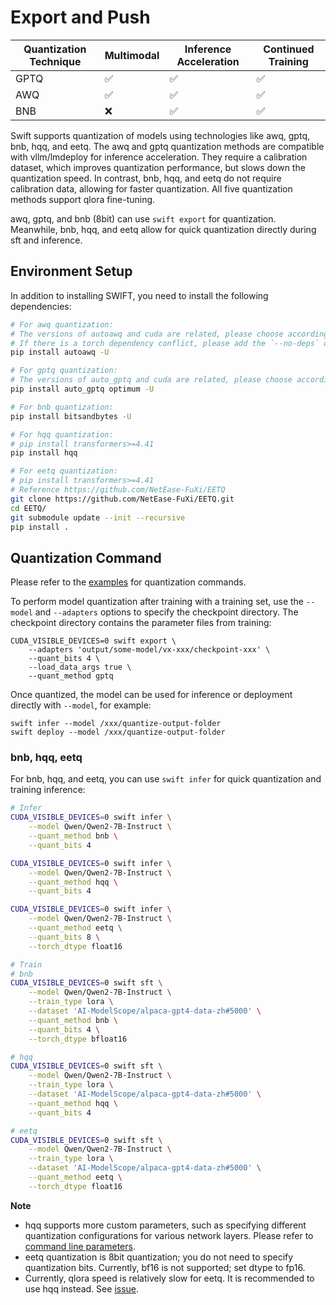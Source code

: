 # Export and Push

| Quantization Technique | Multimodal | Inference Acceleration | Continued Training |
| ---------------------- | ---------- | ---------------------- | ------------------ |
| GPTQ                   | ✅          | ✅                      | ✅                  |
| AWQ                    | ✅          | ✅                      | ✅                  |
| BNB                    | ❌          | ✅                      | ✅                  |


Swift supports quantization of models using technologies like awq, gptq, bnb, hqq, and eetq. The awq and gptq quantization methods are compatible with vllm/lmdeploy for inference acceleration. They require a calibration dataset, which improves quantization performance, but slows down the quantization speed. In contrast, bnb, hqq, and eetq do not require calibration data, allowing for faster quantization. All five quantization methods support qlora fine-tuning.

awq, gptq, and bnb (8bit) can use `swift export` for quantization. Meanwhile, bnb, hqq, and eetq allow for quick quantization directly during sft and inference.

## Environment Setup

In addition to installing SWIFT, you need to install the following dependencies:
```bash
# For awq quantization:
# The versions of autoawq and cuda are related, please choose according to `https://github.com/casper-hansen/AutoAWQ`
# If there is a torch dependency conflict, please add the `--no-deps` option.
pip install autoawq -U

# For gptq quantization:
# The versions of auto_gptq and cuda are related, please choose according to `https://github.com/PanQiWei/AutoGPTQ#quick-installation`
pip install auto_gptq optimum -U

# For bnb quantization:
pip install bitsandbytes -U

# For hqq quantization:
# pip install transformers>=4.41
pip install hqq

# For eetq quantization:
# pip install transformers>=4.41
# Reference https://github.com/NetEase-FuXi/EETQ
git clone https://github.com/NetEase-FuXi/EETQ.git
cd EETQ/
git submodule update --init --recursive
pip install .
```

## Quantization Command

Please refer to the [examples](https://github.com/modelscope/ms-swift/tree/main/examples/export) for quantization commands.

To perform model quantization after training with a training set, use the `--model` and `--adapters` options to specify the checkpoint directory. The checkpoint directory contains the parameter files from training:

```shell
CUDA_VISIBLE_DEVICES=0 swift export \
    --adapters 'output/some-model/vx-xxx/checkpoint-xxx' \
    --quant_bits 4 \
    --load_data_args true \
    --quant_method gptq
```

Once quantized, the model can be used for inference or deployment directly with `--model`, for example:
```shell
swift infer --model /xxx/quantize-output-folder
swift deploy --model /xxx/quantize-output-folder
```

### bnb, hqq, eetq

For bnb, hqq, and eetq, you can use `swift infer` for quick quantization and training inference:
```bash
# Infer
CUDA_VISIBLE_DEVICES=0 swift infer \
    --model Qwen/Qwen2-7B-Instruct \
    --quant_method bnb \
    --quant_bits 4

CUDA_VISIBLE_DEVICES=0 swift infer \
    --model Qwen/Qwen2-7B-Instruct \
    --quant_method hqq \
    --quant_bits 4

CUDA_VISIBLE_DEVICES=0 swift infer \
    --model Qwen/Qwen2-7B-Instruct \
    --quant_method eetq \
    --quant_bits 8 \
    --torch_dtype float16

# Train
# bnb
CUDA_VISIBLE_DEVICES=0 swift sft \
    --model Qwen/Qwen2-7B-Instruct \
    --train_type lora \
    --dataset 'AI-ModelScope/alpaca-gpt4-data-zh#5000' \
    --quant_method bnb \
    --quant_bits 4 \
    --torch_dtype bfloat16

# hqq
CUDA_VISIBLE_DEVICES=0 swift sft \
    --model Qwen/Qwen2-7B-Instruct \
    --train_type lora \
    --dataset 'AI-ModelScope/alpaca-gpt4-data-zh#5000' \
    --quant_method hqq \
    --quant_bits 4

# eetq
CUDA_VISIBLE_DEVICES=0 swift sft \
    --model Qwen/Qwen2-7B-Instruct \
    --train_type lora \
    --dataset 'AI-ModelScope/alpaca-gpt4-data-zh#5000' \
    --quant_method eetq \
    --torch_dtype float16
```

**Note**
- hqq supports more custom parameters, such as specifying different quantization configurations for various network layers. Please refer to [command line parameters](Commend-line-parameters.md).
- eetq quantization is 8bit quantization; you do not need to specify quantization bits. Currently, bf16 is not supported; set dtype to fp16.
- Currently, qlora speed is relatively slow for eetq. It is recommended to use hqq instead. See [issue](https://github.com/NetEase-FuXi/EETQ/issues/17).
